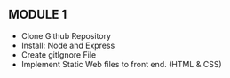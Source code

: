 <h2>MODULE 1</h2>
<ul>
  <li>Clone Github Repository</li>
  <li>Install: Node and Express</li>
  <li>Create gitIgnore File</li>
  <li>Implement Static Web files to front end. (HTML & CSS)
 <ul>
   
 

